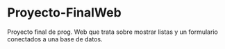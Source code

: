 # Proyecto-FinalWeb

Proyecto final de prog. Web que trata sobre mostrar listas y un formulario conectados a una base de datos.

